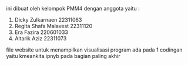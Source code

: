 ini dibuat oleh kelompok PMM4 dengan anggota yaitu :
1.	Dicky Zulkarnaen 22311063
2.	Regita Shafa Malavest 22311120
3.	Era Fazira 220601033
4.	Altarik Aziz 22311073

file website untuk menampilkan visualisasi program ada pada 1 codingan yaitu kmeankita.ipnyb pada bagian paling akhir
